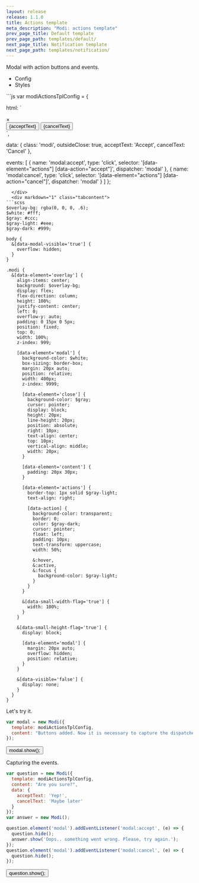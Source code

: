 ```yaml
---
layout: release
release: 1.1.0
title: Actions template
meta_description: "Modi: actions template"
prev_page_title: Default template
prev_page_path: templates/default/
next_page_title: Notification template
next_page_path: templates/notification/
---
```


<link href="{{ site.baseurl }}/releases/{{ page.release }}/assets/css/templates/actions/styles.min.css" rel="stylesheet">
<script src="{{ site.baseurl }}/releases/{{ page.release }}/assets/js/templates/actions/config.js"></script>

Modal with action buttons and events.

<div markdown="1" class="minitabs">
  <ul class="tabnames">
    <li>Config</li>
    <li>Styles</li>
  </ul>
  <div markdown="1" class="tabcontent">
```js
var modiActionsTplConfig = {

  html: `
  <div class="{class}" data-element="overlay" data-visible="false" data-outside-close="{outsideClose}">
    <div data-element="modal" data-small-width="500">
      <span data-element="close">×</span>
      <div data-element="content"></div>
      <div data-element="actions">
        <button type="button" data-action="accept">{acceptText}</button>
        <button type="button" data-action="cancel">{cancelText}</button>
      </div>
    </div>
  </div>
  `,

  data: {
    class: 'modi',
    outsideClose: true,
    acceptText: 'Accept',
    cancelText: 'Cancel'
  },

  events: [
    {
      name: 'modal:accept',
      type: 'click',
      selector: '[data-element="actions"] [data-action="accept"]',
      dispatcher: 'modal'
    },
    {
      name: 'modal:cancel',
      type: 'click',
      selector: '[data-element="actions"] [data-action="cancel"]',
      dispatcher: 'modal'
    }
  ]
};
```
  </div>
  <div markdown="1" class="tabcontent">
```scss
$overlay-bg: rgba(0, 0, 0, .6);
$white: #fff;
$gray: #ccc;
$gray-light: #eee;
$gray-dark: #999;

body {
  &[data-modal-visible='true'] {
    overflow: hidden;
  }
}

.modi {
  &[data-element='overlay'] {
    align-items: center;
    background: $overlay-bg;
    display: flex;
    flex-direction: column;
    height: 100%;
    justify-content: center;
    left: 0;
    overflow-y: auto;
    padding: 0 15px 0 5px;
    position: fixed;
    top: 0;
    width: 100%;
    z-index: 999;

    [data-element='modal'] {
      background-color: $white;
      box-sizing: border-box;
      margin: 20px auto;
      position: relative;
      width: 400px;
      z-index: 9999;

      [data-element='close'] {
        background-color: $gray;
        cursor: pointer;
        display: block;
        height: 20px;
        line-height: 20px;
        position: absolute;
        right: 10px;
        text-align: center;
        top: 10px;
        vertical-align: middle;
        width: 20px;
      }

      [data-element='content'] {
        padding: 20px 30px;
      }

      [data-element='actions'] {
        border-top: 1px solid $gray-light;
        text-align: right;

        [data-action] {
          background-color: transparent;
          border: 0;
          color: $gray-dark;
          cursor: pointer;
          float: left;
          padding: 10px;
          text-transform: uppercase;
          width: 50%;

          &:hover,
          &:active,
          &:focus {
            background-color: $gray-light;
          }
        }
      }

      &[data-small-width-flag='true'] {
        width: 100%;
      }
    }

    &[data-small-height-flag='true'] {
      display: block;

      [data-element='modal'] {
        margin: 20px auto;
        overflow: hidden;
        position: relative;
      }
    }

    &[data-visible='false'] {
      display: none;
    }
  }
}
```
  </div>
</div>

Let's try it.

```js
var modal = new Modi({
  template: modiActionsTplConfig,
  content: "Buttons added. Now it is necessary to capture the dispatched events."
});
```

<script style="text/javascript">
  var modal = new Modi({
    template: modiActionsTplConfig,
    content: "Buttons added. Now it is necessary to capture the dispatched events."
  });
</script>

<button class="button" onclick="modal.show()">modal.show();</button>

Capturing the events.

```js
var question = new Modi({
  template: modiActionsTplConfig,
  content: "Are you sure?",
  data: {
    acceptText: 'Yep!',
    cancelText: 'Maybe later'
  }
});
var answer = new Modi();

question.element('modal').addEventListener('modal:accept', (e) => {
  question.hide();
  answer.show('Oops.. something went wrong. Please, try again.');
});
question.element('modal').addEventListener('modal:cancel', (e) => {
  question.hide();
});
```

<script style="text/javascript">
  var question = new Modi({
    template: modiActionsTplConfig,
    content: "Are you sure?",
    data: {
      acceptText: 'Yep!',
      cancelText: 'Maybe later'
    }
  });
  var answer = new Modi();

  question.element('modal').addEventListener('modal:accept', (e) => {
    question.hide();
    answer.show('Oops.. something went wrong. Please, try again.');
  });
  question.element('modal').addEventListener('modal:cancel', (e) => {
    question.hide();
  });
</script>
<button class="button" onclick="question.show()">question.show();</button>
